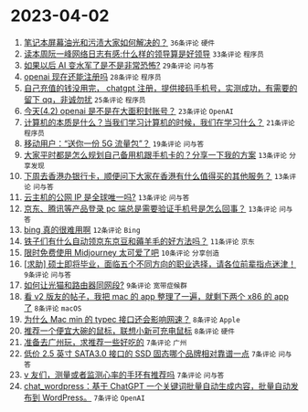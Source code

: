 # 2023-04-02

1. [笔记本屏幕油光和污渍大家如何解决的？](https://www.v2ex.com/t/929117) `36条评论` `硬件`
1. [读本周阮一峰网络日志有感:什么样的领导算是好领导](https://www.v2ex.com/t/929128) `33条评论` `程序员`
1. [如果以后 AI 变水军了是不是非常恐怖?](https://www.v2ex.com/t/929113) `29条评论` `问与答`
1. [openai 现在还能注册吗](https://www.v2ex.com/t/929162) `28条评论` `程序员`
1. [自己充值的钱没用完， chatgpt 注册，提供接码手机号，实测成功，有需要的留下 qq，非诚勿扰](https://www.v2ex.com/t/929131) `25条评论` `程序员`
1. [今天(4.2) openai 是不是在大面积封账号？](https://www.v2ex.com/t/929132) `23条评论` `OpenAI`
1. [计算机的本质是什么？当我们学习计算机的时候，我们在学习什么？](https://www.v2ex.com/t/929153) `21条评论` `程序员`
1. [移动用户：“送你一份 5G 流量包”？](https://www.v2ex.com/t/929118) `19条评论` `问与答`
1. [大家平时都是怎么规划自己备用机跟手机卡的？分享一下我的方案](https://www.v2ex.com/t/929144) `13条评论` `分享发现`
1. [下周去香港办银行卡，顺便问下大家在香港有什么值得买的其他服务？](https://www.v2ex.com/t/929115) `13条评论` `问与答`
1. [云主机的公网 IP 是全球唯一吗?](https://www.v2ex.com/t/929112) `13条评论` `问与答`
1. [京东、腾讯等产品登录 pc 端总是需要验证手机号是怎么回事？](https://www.v2ex.com/t/929108) `13条评论` `问与答`
1. [bing 真的很难用啊](https://www.v2ex.com/t/929125) `12条评论` `Bing`
1. [铁子们有什么自动领京东京豆和薅羊毛的好方法吗？](https://www.v2ex.com/t/929136) `11条评论` `京东`
1. [限时免费使用 Midjourney 太可爱了吧](https://www.v2ex.com/t/929104) `10条评论` `分享创造`
1. [[求助] 硕士即将毕业，面临五个不同方向的职业选择，请各位前辈指点迷津！](https://www.v2ex.com/t/929147) `9条评论` `问与答`
1. [如何让光猫和路由器同网段?](https://www.v2ex.com/t/929145) `9条评论` `宽带症候群`
1. [看 v2 版友的帖子，我把 mac 的 app 整理了一遍，就剩下两个 x86 的 app 了](https://www.v2ex.com/t/929142) `8条评论` `macOS`
1. [为什么 Mac min 的 typec 接口还会影响网速？](https://www.v2ex.com/t/929133) `8条评论` `Apple`
1. [推荐一个便宜大碗的鼠标，联想小新可充电鼠标](https://www.v2ex.com/t/929111) `8条评论` `硬件`
1. [准备去广州玩，求推荐一些好吃的](https://www.v2ex.com/t/929178) `7条评论` `广州`
1. [低价 2.5 英寸 SATA3.0 接口的 SSD 固态哪个品牌相对靠谱一点](https://www.v2ex.com/t/929168) `7条评论` `问与答`
1. [v 友们，测量或者监测心率的手环有推荐吗](https://www.v2ex.com/t/929126) `7条评论` `问与答`
1. [chat_wordpress：基于 ChatGPT 一个关键词批量自动生成内容，批量自动发布到 WordPress。](https://www.v2ex.com/t/929121) `7条评论` `OpenAI`
